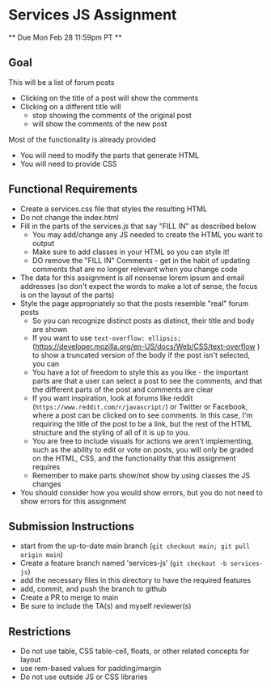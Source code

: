 # Services JS Assignment

** Due Mon Feb 28 11:59pm PT **

## Goal

This will be a list of forum posts
- Clicking on the title of a post will show the comments
- Clicking on a different title will
  - stop showing the comments of the original post
  - will show the comments of the new post

Most of the functionality is already provided
- You will need to modify the parts that generate HTML
- You will need to provide CSS 

## Functional Requirements
- Create a services.css file that styles the resulting HTML
- Do not change the index.html
- Fill in the parts of the services.js that say "FILL IN" as described below
  - You may add/change any JS needed to create the HTML you want to output
  - Make sure to add classes in your HTML so you can style it!
  - DO remove the "FILL IN" Comments - get in the habit of updating comments that are no longer relevant when you change code
- The data for this assignment is all nonsense lorem ipsum and email addresses (so don't expect the words to make a lot of sense, the focus is on the layout of the parts)
- Style the page appropriately so that the posts resemble "real" forum posts
  - So you can recognize distinct posts as distinct, their title and body are shown
  - If you want to use `text-overflow: ellipsis;` (https://developer.mozilla.org/en-US/docs/Web/CSS/text-overflow ) to show a truncated version of the body if the post isn't selected, you can
  - You have a lot of freedom to style this as you like - the important parts are that a user can select a post to see the comments, and that the different parts of the post and comments are clear
  - If you want inspiration, look at forums like reddit (`https://www.reddit.com/r/javascript/`) or Twitter or Facebook, where a post can be clicked on to see comments.  In this case, I'm requiring the title of the post to be a link, but the rest of the HTML structure and the styling of all of it is up to you.
  - You are free to include visuals for actions we aren't implementing, such as the ability to edit or vote on posts, you will only be graded on the HTML, CSS, and the functionality that this assignment requires
  - Remember to make parts show/not show by using classes the JS changes
- You should consider how you would show errors, but you do not need to show errors for this assignment

## Submission Instructions

* start from the up-to-date main branch (`git checkout main; git pull origin main`)
* Create a feature branch named 'services-js' (`git checkout -b services-js`)
* add the necessary files in this directory to have the required features
* add, commit, and push the branch to github
* Create a PR to merge to main
* Be sure to include the TA(s) and myself reviewer(s)

## Restrictions

- Do not use table, CSS table-cell, floats, or other related concepts for layout
- use rem-based values for padding/margin
- Do not use outside JS or CSS libraries 

